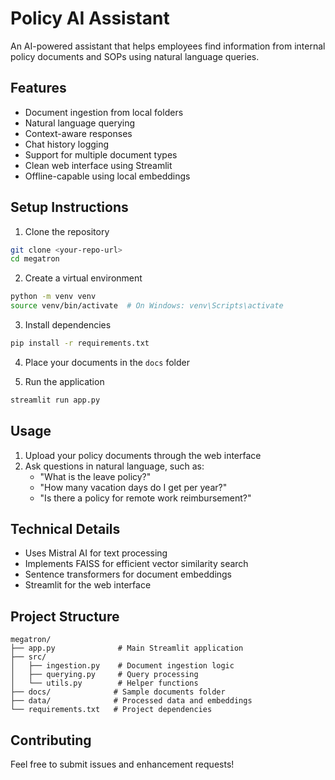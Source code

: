 # Policy AI Assistant

An AI-powered assistant that helps employees find information from internal policy documents and SOPs using natural language queries.

## Features

- Document ingestion from local folders
- Natural language querying
- Context-aware responses
- Chat history logging
- Support for multiple document types
- Clean web interface using Streamlit
- Offline-capable using local embeddings

## Setup Instructions

1. Clone the repository
```bash
git clone <your-repo-url>
cd megatron
```

2. Create a virtual environment
```bash
python -m venv venv
source venv/bin/activate  # On Windows: venv\Scripts\activate
```

3. Install dependencies
```bash
pip install -r requirements.txt
```

4. Place your documents in the `docs` folder

5. Run the application
```bash
streamlit run app.py
```

## Usage

1. Upload your policy documents through the web interface
2. Ask questions in natural language, such as:
   - "What is the leave policy?"
   - "How many vacation days do I get per year?"
   - "Is there a policy for remote work reimbursement?"

## Technical Details

- Uses Mistral AI for text processing
- Implements FAISS for efficient vector similarity search
- Sentence transformers for document embeddings
- Streamlit for the web interface

## Project Structure

```
megatron/
├── app.py              # Main Streamlit application
├── src/
│   ├── ingestion.py    # Document ingestion logic
│   ├── querying.py     # Query processing
│   └── utils.py        # Helper functions
├── docs/              # Sample documents folder
├── data/              # Processed data and embeddings
└── requirements.txt   # Project dependencies
```

## Contributing

Feel free to submit issues and enhancement requests! 
